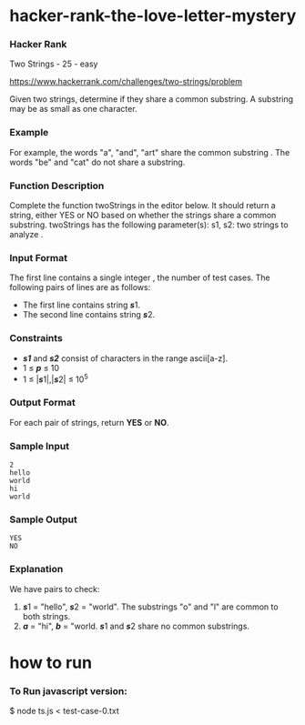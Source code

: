 # hacker-rank-the-love-letter-mystery

### **Hacker Rank**

Two Strings - 25 - easy

https://www.hackerrank.com/challenges/two-strings/problem

Given two strings, determine if they share a common substring. A substring may be as small as one character.

### **Example**

For example, the words "a", "and", "art" share the common substring . The words "be" and "cat" do not
share a substring.

### **Function Description**

Complete the function twoStrings in the editor below. It should return a string, either YES or NO based
on whether the strings share a common substring.
twoStrings has the following parameter(s):
s1, s2: two strings to analyze .

### **Input Format**

The first line contains a single integer , the number of test cases.
The following pairs of lines are as follows:
- The first line contains string ***s***1.
- The second line contains string ***s***2.

### **Constraints**

- ***s1*** and ***s2*** consist of characters in the range ascii[a-z].
- 1 ≤ ***p*** ≤ 10
- 1 ≤ |***s***1|,|***s***2| ≤ 10<sup>5</sup>

### **Output Format**

For each pair of strings, return **YES** or **NO**.

### **Sample Input**

```
2
hello
world
hi
world
```

### **Sample Output**

```
YES
NO
```

### **Explanation**

We have pairs to check:
1. ***s***1 = "hello", ***s***2 = "world". The substrings "o" and "l" are common to both strings.
2. ***a*** = "hi", ***b*** = "world. ***s***1 and ***s***2 share no common substrings.

# how to run

### To Run javascript version:

$ node ts.js < test-case-0.txt 
